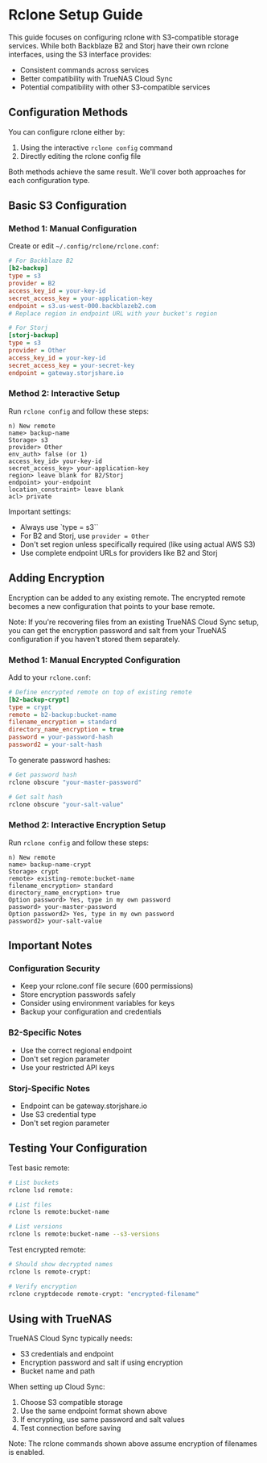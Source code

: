 # Rclone Setup Guide

This guide focuses on configuring rclone with S3-compatible storage services. While both Backblaze B2 and Storj have their own rclone interfaces, using the S3 interface provides:
- Consistent commands across services
- Better compatibility with TrueNAS Cloud Sync
- Potential compatibility with other S3-compatible services

## Configuration Methods

You can configure rclone either by:
1. Using the interactive `rclone config` command
2. Directly editing the rclone config file

Both methods achieve the same result. We'll cover both approaches for each configuration type.

## Basic S3 Configuration

### Method 1: Manual Configuration

Create or edit `~/.config/rclone/rclone.conf`:

```ini
# For Backblaze B2
[b2-backup]
type = s3
provider = B2
access_key_id = your-key-id
secret_access_key = your-application-key
endpoint = s3.us-west-000.backblazeb2.com
# Replace region in endpoint URL with your bucket's region

# For Storj
[storj-backup]
type = s3
provider = Other
access_key_id = your-key-id
secret_access_key = your-secret-key
endpoint = gateway.storjshare.io
```

### Method 2: Interactive Setup

Run `rclone config` and follow these steps:

```
n) New remote
name> backup-name
Storage> s3
provider> Other
env_auth> false (or 1)
access_key_id> your-key-id
secret_access_key> your-application-key
region> leave blank for B2/Storj
endpoint> your-endpoint
location_constraint> leave blank
acl> private
```

Important settings:
- Always use `type = s3``
- For B2 and Storj, use `provider = Other`
- Don't set region unless specifically required (like using actual AWS S3)
- Use complete endpoint URLs for providers like B2 and Storj

## Adding Encryption

Encryption can be added to any existing remote. The encrypted remote becomes a new configuration that points to your base remote.

Note: If you're recovering files from an existing TrueNAS Cloud Sync setup, you can get the encryption password and salt from your TrueNAS configuration if you haven't stored them separately.
### Method 1: Manual Encrypted Configuration

Add to your `rclone.conf`:

```ini
# Define encrypted remote on top of existing remote
[b2-backup-crypt]
type = crypt
remote = b2-backup:bucket-name
filename_encryption = standard
directory_name_encryption = true
password = your-password-hash
password2 = your-salt-hash
```

To generate password hashes:
```bash
# Get password hash
rclone obscure "your-master-password"

# Get salt hash 
rclone obscure "your-salt-value"
```

### Method 2: Interactive Encryption Setup

Run `rclone config` and follow these steps:

```
n) New remote
name> backup-name-crypt
Storage> crypt
remote> existing-remote:bucket-name
filename_encryption> standard
directory_name_encryption> true
Option password> Yes, type in my own password
password> your-master-password
Option password2> Yes, type in my own password
password2> your-salt-value
```

## Important Notes

### Configuration Security
- Keep your rclone.conf file secure (600 permissions)
- Store encryption passwords safely
- Consider using environment variables for keys
- Backup your configuration and credentials

### B2-Specific Notes
- Use the correct regional endpoint
- Don't set region parameter
- Use your restricted API keys

### Storj-Specific Notes
- Endpoint can be gateway.storjshare.io
- Use S3 credential type
- Don't set region parameter

## Testing Your Configuration

Test basic remote:
```bash
# List buckets
rclone lsd remote:

# List files
rclone ls remote:bucket-name

# List versions
rclone ls remote:bucket-name --s3-versions
```

Test encrypted remote:
```bash
# Should show decrypted names
rclone ls remote-crypt:

# Verify encryption
rclone cryptdecode remote-crypt: "encrypted-filename"
```

## Using with TrueNAS

TrueNAS Cloud Sync typically needs:

- S3 credentials and endpoint
- Encryption password and salt if using encryption
- Bucket name and path

When setting up Cloud Sync:

1. Choose S3 compatible storage
2. Use the same endpoint format shown above
3. If encrypting, use same password and salt values
4. Test connection before saving

Note: The rclone commands shown above assume encryption of filenames is enabled.